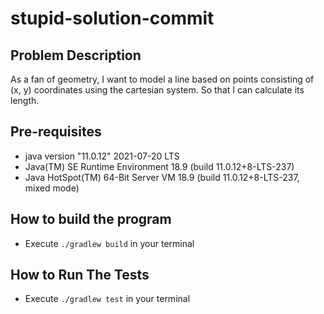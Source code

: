 # stupid-solution-commit

## Problem Description
As a fan of geometry, I want to model a line based on points consisting of (x, y) coordinates using the cartesian system. So that I can calculate its length.

## Pre-requisites

- java version "11.0.12" 2021-07-20 LTS
- Java(TM) SE Runtime Environment 18.9 (build 11.0.12+8-LTS-237)
- Java HotSpot(TM) 64-Bit Server VM 18.9 (build 11.0.12+8-LTS-237, mixed mode)

## How to build the program

- Execute `./gradlew build` in your terminal

## How to Run The Tests

- Execute `./gradlew test` in your terminal
